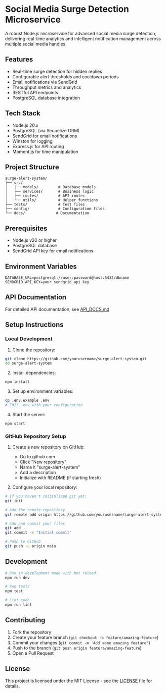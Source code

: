 # Social Media Surge Detection Microservice

A robust Node.js microservice for advanced social media surge detection, delivering real-time analytics and intelligent notification management across multiple social media handles.

## Features

- Real-time surge detection for hidden replies
- Configurable alert thresholds and cooldown periods
- Email notifications via SendGrid
- Throughput metrics and analytics
- RESTful API endpoints
- PostgreSQL database integration

## Tech Stack

- Node.js 20.x
- PostgreSQL (via Sequelize ORM)
- SendGrid for email notifications
- Winston for logging
- Express.js for API routing
- Moment.js for time manipulation

## Project Structure

```
surge-alert-system/
├── src/
│   ├── models/         # Database models
│   ├── services/       # Business logic
│   ├── routes/         # API routes
│   └── utils/          # Helper functions
├── tests/              # Test files
├── config/             # Configuration files
└── docs/              # Documentation
```

## Prerequisites

- Node.js v20 or higher
- PostgreSQL database
- SendGrid API key for email notifications

## Environment Variables

```env
DATABASE_URL=postgresql://user:password@host:5432/dbname
SENDGRID_API_KEY=your_sendgrid_api_key
```

## API Documentation

For detailed API documentation, see [API_DOCS.md](API_DOCS.md)

## Setup Instructions

### Local Development

1. Clone the repository:
```bash
git clone https://github.com/yourusername/surge-alert-system.git
cd surge-alert-system
```

2. Install dependencies:
```bash
npm install
```

3. Set up environment variables:
```bash
cp .env.example .env
# Edit .env with your configuration
```

4. Start the server:
```bash
npm start
```

### GitHub Repository Setup

1. Create a new repository on GitHub:
   - Go to github.com
   - Click "New repository"
   - Name it "surge-alert-system"
   - Add a description
   - Initialize with README (if starting fresh)

2. Configure your local repository:
```bash
# If you haven't initialized git yet:
git init

# Add the remote repository
git remote add origin https://github.com/yourusername/surge-alert-system.git

# Add and commit your files
git add .
git commit -m "Initial commit"

# Push to GitHub
git push -u origin main
```

## Development

```bash
# Run in development mode with hot reload
npm run dev

# Run tests
npm test

# Lint code
npm run lint
```

## Contributing

1. Fork the repository
2. Create your feature branch (`git checkout -b feature/amazing-feature`)
3. Commit your changes (`git commit -m 'Add some amazing feature'`)
4. Push to the branch (`git push origin feature/amazing-feature`)
5. Open a Pull Request

## License

This project is licensed under the MIT License - see the [LICENSE](LICENSE) file for details.